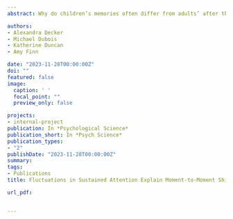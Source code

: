```yaml
---
abstract: Why do children’s memories often differ from adults’ after the same experience? Whereas prior work has focused on immature memory mechanisms to answer this question, here we focus on the costs of attentional lapses for learning. We track sustained attention and memory formation across time in 7- to 10-year-old children and adults (n = 120) to show that sustained attention causally shapes the fate of children’s individual memories. Moreover, children’s attention lapsed twice as frequently as adults’, and attention fluctuated with memory formation more closely in children than adults. In addition, although attentional lapses impaired memory for expected events in both childre and adults, they impaired memory for unexpected events in children only. Our work reveals that sustained attention is an important cognitive factor that controls access to children’s long-term memory stores. Our work also raises the possibility that developmental differences in cognitive performance stem from developmental shifts in the ability to sustain attention.

authors:
- Alexandra Decker
- Michael Dubois
- Katherine Duncan
- Amy Finn

date: "2023-11-28T00:00:00Z"
doi: ""
featured: false
image:
  caption: ' '
  focal_point: ""
  preview_only: false

projects:
- internal-project
publication: In *Psychological Science*
publication_short: In *Psych Science*
publication_types:
- "2"
publishDate: "2023-11-28T00:00:00Z"
summary: 
tags:
- Publications
title: Fluctuations in Sustained Attention Explain Moment-to-Moment Shifts in Children’s Memory Formation (2023)

url_pdf: 


---
```

